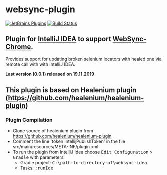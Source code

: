 websync-plugin
======================

[![JetBrains Plugins](https://img.shields.io/jetbrains/plugin/v/13171-locator-updater.svg)](https://plugins.jetbrains.com/plugin/13171-locator-updater)
[![Build Status](https://github.com/websyncio/websync-idea/badge.svg)](https://github.com/websyncio/websync-idea/badge.svg)

## Plugin for [IntelliJ IDEA](http://plugins.jetbrains.com/plugin/13171-locator-updater) to support [WebSync-Chrome](https://github.com/websyncio/websync-chrome). ##

Provides support for updating broken selenium locators with healed one via remote call with with IntelliJ IDEA.

**Last version (0.0.1) released on 19.11.2019**

This plugin is based on Healenium plugin (https://github.com/healenium/healenium-plugin)
----------
### Plugin Compilation
- Clone source of healenium plugin from https://github.com/healenium/healenium-plugin
- Comment the line 'token intellijPublishToken' in the file src/main/resources/META-INF/plugin.xml
- To run the plugin from IntelliJ Idea choose <kbd>Edit Configuration</kbd> > <kbd>Gradle</kbd> with parameters:
    - Gradle project: <kbd>C:\path-to-directory-of\websync-idea</kbd>
    - Tasks: <kbd>:runIde</kbd>

